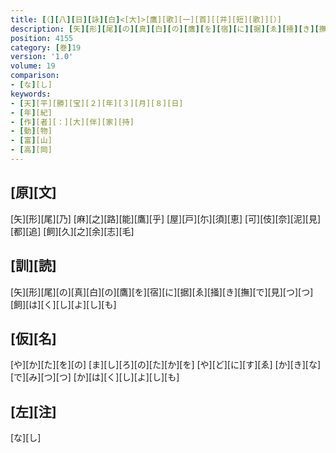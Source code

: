 ```yaml
---
title: [（][八][日][詠][白]<[大]>[鷹][歌][一][首][[并][短][歌]][）]
description: [矢][形][尾][の][真][白][の][鷹][を][宿][に][据][ゑ][掻][き][撫][で][見][つ][つ][飼][は][く][し][よ][し][も]
position: 4155
category: [巻]19
version: '1.0'
volume: 19
comparison:
- [な][し]
keywords:
- [天][平][勝][宝][２][年][３][月][８][日]
- [年][紀]
- [作][者][：][大][伴][家][持]
- [動][物]
- [富][山]
- [高][岡]
---
```


## [原][文]

[矢][形][尾][乃] [麻][之][路][能][鷹][乎] [屋][戸][尓][須][恵] [可][伎][奈][泥][見][都][追] [飼][久][之][余][志][毛]

## [訓][読]

[矢][形][尾][の][真][白][の][鷹][を][宿][に][据][ゑ][掻][き][撫][で][見][つ][つ][飼][は][く][し][よ][し][も]

## [仮][名]

[や][か][た][を][の] [ま][し][ろ][の][た][か][を] [や][ど][に][す][ゑ] [か][き][な][で][み][つ][つ] [か][は][く][し][よ][し][も]

## [左][注]

[な][し]

